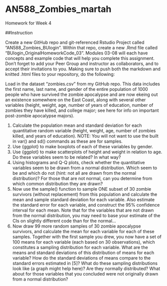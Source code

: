 # AN588_Zombies_martah
Homework for Week 4

##Instruction

Create a new GitHub repo and git-referenced Rstudio Project called “AN588_Zombies_BUlogin”. Within that repo, create a new .Rmd file called “BUlogin_OriginalHomeworkCode_03”. Modules 03-08 will each have concepts and example code that will help you complete this assignment. Don’t forget to add your Peer Group and instructor as collaborators, and to accept their invitations to you. Making sure to push both the markdown and knitted .html files to your repository, do the following:

Load in the dataset “zombies.csv” from my GitHub repo. This data includes the first name, last name, and gender of the entire population of 1000 people who have survived the zombie apocalypse and are now ekeing out an existence somewhere on the East Coast, along with several other variables (height, weight, age, number of years of education, number of zombies they have killed, and college major; see here for info on important post-zombie apocalypse majors).

1. Calculate the population mean and standard deviation for each quantitative random variable (height, weight, age, number of zombies killed, and years of education). NOTE: You will not want to use the built in var() and sd() commands as these are for samples.  
2. Use {ggplot} to make boxplots of each of these variables by gender.  
3. Use {ggplot} to make scatterplots of height and weight in relation to age. Do these variables seem to be related? In what way?  
4. Using histograms and Q-Q plots, check whether the quantitative variables seem to be drawn from a normal distribution. Which seem to be and which do not (hint: not all are drawn from the normal distribution)? For those that are not normal, can you determine from which common distribution they are drawn?  
5. Now use the sample() function to sample ONE subset of 30 zombie survivors (without replacement) from this population and calculate the mean and sample standard deviation for each variable. Also estimate the standard error for each variable, and construct the 95% confidence interval for each mean. Note that for the variables that are not drawn from the normal distribution, you may need to base your estimate of the CIs on slightly different code than for the normal…  
6. Now draw 99 more random samples of 30 zombie apocalypse survivors, and calculate the mean for each variable for each of these samples. Together with the first sample you drew, you now have a set of 100 means for each variable (each based on 30 observations), which constitutes a sampling distribution for each variable. What are the means and standard deviations of this distribution of means for each variable? How do the standard deviations of means compare to the standard errors estimated in [5]? What do these sampling distributions look like (a graph might help here)? Are they normally distributed? What about for those variables that you concluded were not originally drawn from a normal distribution?

